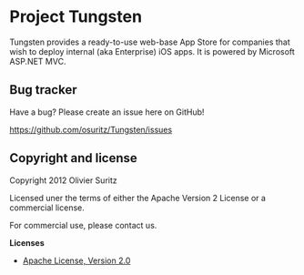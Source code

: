 Project Tungsten
=================

Tungsten provides a ready-to-use web-base App Store for companies that wish to deploy internal (aka Enterprise) iOS apps. It is powered by Microsoft ASP.NET MVC.

Bug tracker
-----------

Have a bug? Please create an issue here on GitHub!

https://github.com/osuritz/Tungsten/issues

Copyright and license
---------------------

Copyright 2012 Olivier Suritz

Licensed uner the terms of either the Apache Version 2 License or a commercial license.

For commercial use, please contact us.

**Licenses**
+ [Apache License, Version 2.0](http://www.apache.org/licenses/LICENSE-2.0)
